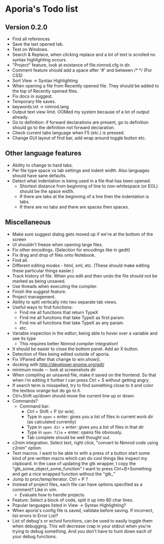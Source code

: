 # Aporia's Todo list

## Version 0.2.0

* Find all references
* Save the last opened tab.
* Test on Windows.
* Search & Replace, when clicking replace and a lot of text is scrolled no syntax highlighting occurs.
* "Project" feature, look at existance of file.nimrod.cfg in dir.
* Comment feature should add a space after '#' and between /* */ (For CSS)
* Sort View -> Syntax Highlighting
* When opening a file from Recently opened file. They should be added to the top
  of Recently opened files.
* Fix docs in suggest.
* Temporary file saves.
* keywords.txt -> nimrod.lang
* Output text view limit. OOMed my system because of a lot of output already.
* Go to definition: if forward declarations are present, go to definition should go to the definition not forward declaration.
* Check current tabs language when F5 (etc.) is pressed.
* Change GUI layout of find bar, add wrap around toggle button etc.

## Other language features
* Ability to change to hard tabs.
* Per file type space vs tab settings and indent width. Also languages should have
  sane defaults.
* Detect what indentation is being used in a file that has been opened.
  * Shortest distance from beginning of line to non-whitespace (or EOL) should
    be the space width.
  * If there are tabs at the beginning of a line then the indentation is tabs.
  * If there are no tabs and there are spaces then spaces.

## Miscellaneous

* Make sure suggest dialog gets moved up if we're at the bottom of the screen
* UI shouldn't freeze when opening large files.
* Fix other encodings. (Selection for encodings like in gedit)
* Fix drag and drop of files onto Notebook.
* Find all.
* Different editing modes - html, xml, etc. (These should make editing these particular things easier.)
* Track history of file. When you edit and then undo the file should not be marked as being unsaved.
* Use threads when executing the compiler.
* Finish the suggest feature.
* Project management.
* Ability to split vertically into two separate tab views.
* Useful ways to find functions:
  * Find me all functions that return TypeX
  * Find me all functions that take TypeX as first param.
  * Find me all functions that take TypeX as any param.
  * etc.
* Variable inspection in the editor; being able to hover over a variable and see its type
  * This requires better Nimrod compiler integration!
* It should be easier to close the bottom panel. Add an X button.
* Detection of files being edited outside of aporia.
* Fix VPaned after that change to win.show().
* docking with http://developer.gnome.org/gdl/
* minimum mode -- look at screenshots dir
* When compiling an unsaved file, make it saved on the frontend. 
  So that when i'm editing it further I can press Ctrl + S without getting angry.
* If search term is misspelled, try to find something close to it and color
  the textbox orange but do go to it.
* Ctrl+Shift up/down should move the current line up or down.
* Commands?
  * Command bar:
    * Ctrl + Shift + P (or w/e).
    * Type in ``open`` + enter: gives you a list of files in current work dir (as calculated currently)
    * Type in ``open dir`` + enter: gives you a list of files in that dir
    * Type in ``open file`` + enter: opens file obviously.
    * Tab complete should be well thought out.
* c2nim integration. Select text, right click, "convert to Nimrod code using c2nim" option.
* Text macros. I want to be able to with a press of a button start some kind of
  pre-written macro which can do cool things like inspect my clipboard. In the case
  of updating the gtk wrapper, I copy the "gtk_some_object_some_function" I want
  to press Ctrl+B+Something and get a nice wrapped function without the "gtk_"
* Jump to proc/temp/iterator. Ctrl + P ?
* Instead of project files, each file can have options specified as a comment?
  Like in vim.
  * Evaluate how to handle projects.
* Feature: Select a block of code, split it up into 80 char lines.
* Popular languages listed in View -> Syntax Highlighting?
* When aporia's config file is saved, validate before saving. If incorrect, list errors in Error List?
* List of debug's or echod functions, can be used to easily toggle them when debugging. This will decrease crap in your stdout when you're trying to debug something. And you don't have to hunt down each of your debug functions.